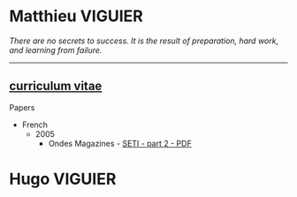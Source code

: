 # Matthieu VIGUIER

_There are no secrets to success. It is the result of preparation, hard work, and learning from failure._

---
[curriculum vitae](https://www.google.fr)
---

Papers
 - French
   - 2005
     - Ondes Magazines - [SETI - part 2 - PDF](https://github.com/matDOTviguier/matdotviguier.github.io/blob/d24ae13f188dabba0ec6a0941e6ec96ed17251ef/docs/pdf/2005_10_Ondes_magazine-seti_2_de_2-min.pdf)

# Hugo VIGUIER
